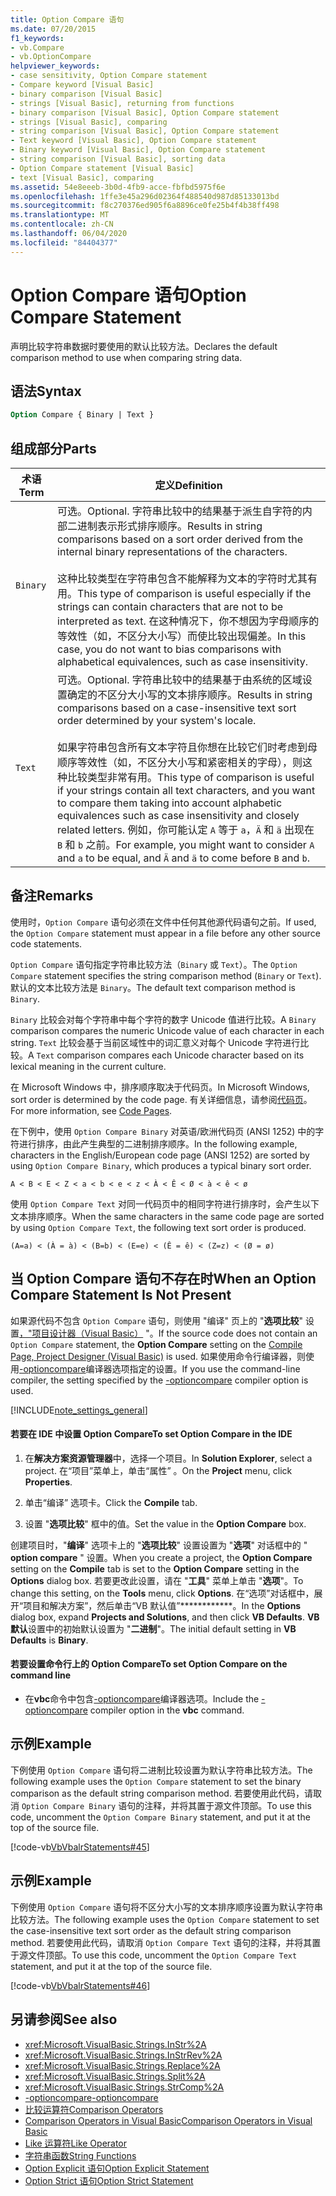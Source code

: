 ```yaml
---
title: Option Compare 语句
ms.date: 07/20/2015
f1_keywords:
- vb.Compare
- vb.OptionCompare
helpviewer_keywords:
- case sensitivity, Option Compare statement
- Compare keyword [Visual Basic]
- binary comparison [Visual Basic]
- strings [Visual Basic], returning from functions
- binary comparison [Visual Basic], Option Compare statement
- strings [Visual Basic], comparing
- string comparison [Visual Basic], Option Compare statement
- Text keyword [Visual Basic], Option Compare statement
- Binary keyword [Visual Basic], Option Compare statement
- string comparison [Visual Basic], sorting data
- Option Compare statement [Visual Basic]
- text [Visual Basic], comparing
ms.assetid: 54e8eeeb-3b0d-4fb9-acce-fbfbd5975f6e
ms.openlocfilehash: 1ffe3e45a296d02364f488540d987d85133013bd
ms.sourcegitcommit: f8c270376ed905f6a8896ce0fe25b4f4b38ff498
ms.translationtype: MT
ms.contentlocale: zh-CN
ms.lasthandoff: 06/04/2020
ms.locfileid: "84404377"
---
```

# <a name="option-compare-statement"></a><span data-ttu-id="efb33-102">Option Compare 语句</span><span class="sxs-lookup"><span data-stu-id="efb33-102">Option Compare Statement</span></span>
<span data-ttu-id="efb33-103">声明比较字符串数据时要使用的默认比较方法。</span><span class="sxs-lookup"><span data-stu-id="efb33-103">Declares the default comparison method to use when comparing string data.</span></span>  
  
## <a name="syntax"></a><span data-ttu-id="efb33-104">语法</span><span class="sxs-lookup"><span data-stu-id="efb33-104">Syntax</span></span>  
  
```vb  
Option Compare { Binary | Text }  
```  
  
## <a name="parts"></a><span data-ttu-id="efb33-105">组成部分</span><span class="sxs-lookup"><span data-stu-id="efb33-105">Parts</span></span>  
  
|<span data-ttu-id="efb33-106">术语</span><span class="sxs-lookup"><span data-stu-id="efb33-106">Term</span></span>|<span data-ttu-id="efb33-107">定义</span><span class="sxs-lookup"><span data-stu-id="efb33-107">Definition</span></span>|  
|---|---|  
|`Binary`|<span data-ttu-id="efb33-108">可选。</span><span class="sxs-lookup"><span data-stu-id="efb33-108">Optional.</span></span> <span data-ttu-id="efb33-109">字符串比较中的结果基于派生自字符的内部二进制表示形式排序顺序。</span><span class="sxs-lookup"><span data-stu-id="efb33-109">Results in string comparisons based on a sort order derived from the internal binary representations of the characters.</span></span><br /><br /> <span data-ttu-id="efb33-110">这种比较类型在字符串包含不能解释为文本的字符时尤其有用。</span><span class="sxs-lookup"><span data-stu-id="efb33-110">This type of comparison is useful especially if the strings can contain characters that are not to be interpreted as text.</span></span> <span data-ttu-id="efb33-111">在这种情况下，你不想因为字母顺序的等效性（如，不区分大小写）而使比较出现偏差。</span><span class="sxs-lookup"><span data-stu-id="efb33-111">In this case, you do not want to bias comparisons with alphabetical equivalences, such as case insensitivity.</span></span>|  
|`Text`|<span data-ttu-id="efb33-112">可选。</span><span class="sxs-lookup"><span data-stu-id="efb33-112">Optional.</span></span> <span data-ttu-id="efb33-113">字符串比较中的结果基于由系统的区域设置确定的不区分大小写的文本排序顺序。</span><span class="sxs-lookup"><span data-stu-id="efb33-113">Results in string comparisons based on a case-insensitive text sort order determined by your system's locale.</span></span><br /><br /> <span data-ttu-id="efb33-114">如果字符串包含所有文本字符且你想在比较它们时考虑到母顺序等效性（如，不区分大小写和紧密相关的字母），则这种比较类型非常有用。</span><span class="sxs-lookup"><span data-stu-id="efb33-114">This type of comparison is useful if your strings contain all text characters, and you want to compare them taking into account alphabetic equivalences such as case insensitivity and closely related letters.</span></span> <span data-ttu-id="efb33-115">例如，你可能认定 `A` 等于 `a`，`Ä` 和 `ä` 出现在 `B` 和 `b` 之前。</span><span class="sxs-lookup"><span data-stu-id="efb33-115">For example, you might want to consider `A` and `a` to be equal, and `Ä` and `ä` to come before `B` and `b`.</span></span>|  
  
## <a name="remarks"></a><span data-ttu-id="efb33-116">备注</span><span class="sxs-lookup"><span data-stu-id="efb33-116">Remarks</span></span>  
 <span data-ttu-id="efb33-117">使用时，`Option Compare` 语句必须在文件中任何其他源代码语句之前。</span><span class="sxs-lookup"><span data-stu-id="efb33-117">If used, the `Option Compare` statement must appear in a file before any other source code statements.</span></span>  
  
 <span data-ttu-id="efb33-118">`Option Compare` 语句指定字符串比较方法（`Binary` 或 `Text`）。</span><span class="sxs-lookup"><span data-stu-id="efb33-118">The `Option Compare` statement specifies the string comparison method (`Binary` or `Text`).</span></span>  <span data-ttu-id="efb33-119">默认的文本比较方法是 `Binary`。</span><span class="sxs-lookup"><span data-stu-id="efb33-119">The default text comparison method is `Binary`.</span></span>  
  
 <span data-ttu-id="efb33-120">`Binary` 比较会对每个字符串中每个字符的数字 Unicode 值进行比较。</span><span class="sxs-lookup"><span data-stu-id="efb33-120">A `Binary` comparison compares the numeric Unicode value of each character in each string.</span></span> <span data-ttu-id="efb33-121">`Text` 比较会基于当前区域性中的词汇意义对每个 Unicode 字符进行比较。</span><span class="sxs-lookup"><span data-stu-id="efb33-121">A `Text` comparison compares each Unicode character based on its lexical meaning in the current culture.</span></span>  
  
 <span data-ttu-id="efb33-122">在 Microsoft Windows 中，排序顺序取决于代码页。</span><span class="sxs-lookup"><span data-stu-id="efb33-122">In Microsoft Windows, sort order is determined by the code page.</span></span> <span data-ttu-id="efb33-123">有关详细信息，请参阅[代码页](/cpp/c-runtime-library/code-pages)。</span><span class="sxs-lookup"><span data-stu-id="efb33-123">For more information, see [Code Pages](/cpp/c-runtime-library/code-pages).</span></span>  
  
 <span data-ttu-id="efb33-124">在下例中，使用 `Option Compare Binary` 对英语/欧洲代码页 (ANSI 1252) 中的字符进行排序，由此产生典型的二进制排序顺序。</span><span class="sxs-lookup"><span data-stu-id="efb33-124">In the following example, characters in the English/European code page (ANSI 1252) are sorted by using `Option Compare Binary`, which produces a typical binary sort order.</span></span>  
  
 `A < B < E < Z < a < b < e < z < À < Ê < Ø < à < ê < ø`  
  
 <span data-ttu-id="efb33-125">使用 `Option Compare Text` 对同一代码页中的相同字符进行排序时，会产生以下文本排序顺序。</span><span class="sxs-lookup"><span data-stu-id="efb33-125">When the same characters in the same code page are sorted by using `Option Compare Text`, the following text sort order is produced.</span></span>  
  
 `(A=a) < (À = à) < (B=b) < (E=e) < (Ê = ê) < (Z=z) < (Ø = ø)`  
  
## <a name="when-an-option-compare-statement-is-not-present"></a><span data-ttu-id="efb33-126">当 Option Compare 语句不存在时</span><span class="sxs-lookup"><span data-stu-id="efb33-126">When an Option Compare Statement Is Not Present</span></span>  
 <span data-ttu-id="efb33-127">如果源代码不包含 `Option Compare` 语句，则使用 "编译" 页上的 "**选项比较**" 设置[，"项目设计器（Visual Basic）](/visualstudio/ide/reference/compile-page-project-designer-visual-basic) "。</span><span class="sxs-lookup"><span data-stu-id="efb33-127">If the source code does not contain an `Option Compare` statement, the **Option Compare** setting on the [Compile Page, Project Designer (Visual Basic)](/visualstudio/ide/reference/compile-page-project-designer-visual-basic) is used.</span></span> <span data-ttu-id="efb33-128">如果使用命令行编译器，则使用[-optioncompare](../../reference/command-line-compiler/optioncompare.md)编译器选项指定的设置。</span><span class="sxs-lookup"><span data-stu-id="efb33-128">If you use the command-line compiler, the setting specified by the [-optioncompare](../../reference/command-line-compiler/optioncompare.md) compiler option is used.</span></span>  
  
[!INCLUDE[note_settings_general](~/includes/note-settings-general-md.md)]  
  
#### <a name="to-set-option-compare-in-the-ide"></a><span data-ttu-id="efb33-129">若要在 IDE 中设置 Option Compare</span><span class="sxs-lookup"><span data-stu-id="efb33-129">To set Option Compare in the IDE</span></span>  
  
1. <span data-ttu-id="efb33-130">在**解决方案资源管理器**中，选择一个项目。</span><span class="sxs-lookup"><span data-stu-id="efb33-130">In **Solution Explorer**, select a project.</span></span> <span data-ttu-id="efb33-131">在“项目”菜单上，单击“属性”   。</span><span class="sxs-lookup"><span data-stu-id="efb33-131">On the **Project** menu, click **Properties**.</span></span>  
  
2. <span data-ttu-id="efb33-132">单击“编译”  选项卡。</span><span class="sxs-lookup"><span data-stu-id="efb33-132">Click the **Compile** tab.</span></span>  
  
3. <span data-ttu-id="efb33-133">设置 "**选项比较**" 框中的值。</span><span class="sxs-lookup"><span data-stu-id="efb33-133">Set the value in the **Option Compare** box.</span></span>  
  
 <span data-ttu-id="efb33-134">创建项目时，"**编译**" 选项卡上的 "**选项比较**" 设置设置为 "**选项**" 对话框中的 " **option compare** " 设置。</span><span class="sxs-lookup"><span data-stu-id="efb33-134">When you create a project, the **Option Compare** setting on the **Compile** tab is set to the **Option Compare** setting in the **Options** dialog box.</span></span> <span data-ttu-id="efb33-135">若要更改此设置，请在 "**工具**" 菜单上单击 "**选项**"。</span><span class="sxs-lookup"><span data-stu-id="efb33-135">To change this setting, on the **Tools** menu, click **Options**.</span></span> <span data-ttu-id="efb33-136">在“选项”对话框中，展开“项目和解决方案”，然后单击“VB 默认值”\*\*\*\*\*\*\*\*\*\*\*\*。</span><span class="sxs-lookup"><span data-stu-id="efb33-136">In the **Options** dialog box, expand **Projects and Solutions**, and then click **VB Defaults**.</span></span> <span data-ttu-id="efb33-137">**VB 默认**设置中的初始默认设置为 "**二进制**"。</span><span class="sxs-lookup"><span data-stu-id="efb33-137">The initial default setting in **VB Defaults** is **Binary**.</span></span>  
  
#### <a name="to-set-option-compare-on-the-command-line"></a><span data-ttu-id="efb33-138">若要设置命令行上的 Option Compare</span><span class="sxs-lookup"><span data-stu-id="efb33-138">To set Option Compare on the command line</span></span>  
  
- <span data-ttu-id="efb33-139">在**vbc**命令中包含[-optioncompare](../../reference/command-line-compiler/optioncompare.md)编译器选项。</span><span class="sxs-lookup"><span data-stu-id="efb33-139">Include the [-optioncompare](../../reference/command-line-compiler/optioncompare.md) compiler option in the **vbc** command.</span></span>  
  
## <a name="example"></a><span data-ttu-id="efb33-140">示例</span><span class="sxs-lookup"><span data-stu-id="efb33-140">Example</span></span>  
 <span data-ttu-id="efb33-141">下例使用 `Option Compare` 语句将二进制比较设置为默认字符串比较方法。</span><span class="sxs-lookup"><span data-stu-id="efb33-141">The following example uses the `Option Compare` statement to set the binary comparison as the default string comparison method.</span></span> <span data-ttu-id="efb33-142">若要使用此代码，请取消 `Option Compare Binary` 语句的注释，并将其置于源文件顶部。</span><span class="sxs-lookup"><span data-stu-id="efb33-142">To use this code, uncomment the `Option Compare Binary` statement, and put it at the top of the source file.</span></span>  
  
 [!code-vb[VbVbalrStatements#45](~/samples/snippets/visualbasic/VS_Snippets_VBCSharp/VbVbalrStatements/VB/Class1.vb#45)]  
  
## <a name="example"></a><span data-ttu-id="efb33-143">示例</span><span class="sxs-lookup"><span data-stu-id="efb33-143">Example</span></span>  
 <span data-ttu-id="efb33-144">下例使用 `Option Compare` 语句将不区分大小写的文本排序顺序设置为默认字符串比较方法。</span><span class="sxs-lookup"><span data-stu-id="efb33-144">The following example uses the `Option Compare` statement to set the case-insensitive text sort order as the default string comparison method.</span></span> <span data-ttu-id="efb33-145">若要使用此代码，请取消 `Option Compare Text` 语句的注释，并将其置于源文件顶部。</span><span class="sxs-lookup"><span data-stu-id="efb33-145">To use this code, uncomment the `Option Compare Text` statement, and put it at the top of the source file.</span></span>  
  
 [!code-vb[VbVbalrStatements#46](~/samples/snippets/visualbasic/VS_Snippets_VBCSharp/VbVbalrStatements/VB/Class1.vb#46)]  
  
## <a name="see-also"></a><span data-ttu-id="efb33-146">另请参阅</span><span class="sxs-lookup"><span data-stu-id="efb33-146">See also</span></span>

- <xref:Microsoft.VisualBasic.Strings.InStr%2A>
- <xref:Microsoft.VisualBasic.Strings.InStrRev%2A>
- <xref:Microsoft.VisualBasic.Strings.Replace%2A>
- <xref:Microsoft.VisualBasic.Strings.Split%2A>
- <xref:Microsoft.VisualBasic.Strings.StrComp%2A>
- [<span data-ttu-id="efb33-147">-optioncompare</span><span class="sxs-lookup"><span data-stu-id="efb33-147">-optioncompare</span></span>](../../reference/command-line-compiler/optioncompare.md)
- [<span data-ttu-id="efb33-148">比较运算符</span><span class="sxs-lookup"><span data-stu-id="efb33-148">Comparison Operators</span></span>](../operators/comparison-operators.md)
- [<span data-ttu-id="efb33-149">Comparison Operators in Visual Basic</span><span class="sxs-lookup"><span data-stu-id="efb33-149">Comparison Operators in Visual Basic</span></span>](../../programming-guide/language-features/operators-and-expressions/comparison-operators.md)
- [<span data-ttu-id="efb33-150">Like 运算符</span><span class="sxs-lookup"><span data-stu-id="efb33-150">Like Operator</span></span>](../operators/like-operator.md)
- [<span data-ttu-id="efb33-151">字符串函数</span><span class="sxs-lookup"><span data-stu-id="efb33-151">String Functions</span></span>](../functions/string-functions.md)
- [<span data-ttu-id="efb33-152">Option Explicit 语句</span><span class="sxs-lookup"><span data-stu-id="efb33-152">Option Explicit Statement</span></span>](option-explicit-statement.md)
- [<span data-ttu-id="efb33-153">Option Strict 语句</span><span class="sxs-lookup"><span data-stu-id="efb33-153">Option Strict Statement</span></span>](option-strict-statement.md)
